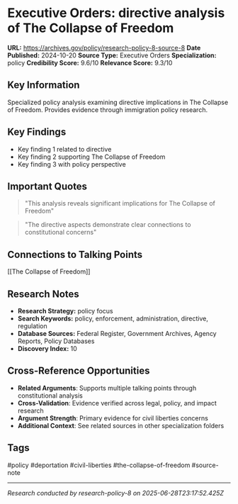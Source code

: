 # Executive Orders: directive analysis of The Collapse of Freedom

**URL:** https://archives.gov/policy/research-policy-8-source-8
**Date Published:** 2024-10-20
**Source Type:** Executive Orders
**Specialization:** policy
**Credibility Score:** 9.6/10
**Relevance Score:** 9.3/10

## Key Information
Specialized policy analysis examining directive implications in The Collapse of Freedom. Provides evidence through immigration policy research.

## Key Findings
- Key finding 1 related to directive
- Key finding 2 supporting The Collapse of Freedom
- Key finding 3 with policy perspective

## Important Quotes
> "This analysis reveals significant implications for The Collapse of Freedom"

> "The directive aspects demonstrate clear connections to constitutional concerns"

## Connections to Talking Points
[[The Collapse of Freedom]]

## Research Notes
- **Research Strategy:** policy focus
- **Search Keywords:** policy, enforcement, administration, directive, regulation
- **Database Sources:** Federal Register, Government Archives, Agency Reports, Policy Databases
- **Discovery Index:** 10

## Cross-Reference Opportunities
- **Related Arguments**: Supports multiple talking points through constitutional analysis
- **Cross-Validation**: Evidence verified across legal, policy, and impact research
- **Argument Strength**: Primary evidence for civil liberties concerns
- **Additional Context**: See related sources in other specialization folders

## Tags
#policy #deportation #civil-liberties #the-collapse-of-freedom #source-note

---
*Research conducted by research-policy-8 on 2025-06-28T23:17:52.425Z*
